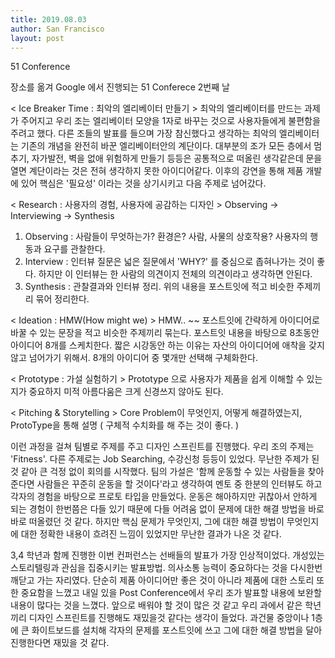 ```yaml
---
title: 2019.08.03
author: San Francisco
layout: post
---
```


51 Conference

장소를 옮겨 Google 에서 진행되는 51 Conferece 2번째 날

< Ice Breaker Time : 최악의 엘리베이터 만들기 >
최악의 엘리베이터를 만드는 과제가 주어지고 우리 조는 엘리베이터 모양을 1자로 바꾸는 것으로 사용자들에게 불편함을 주려고 했다.
다른 조들의 발표를 들으며 가장 참신했다고 생각하는 최악의 엘리베이터는 기존의 개념을 완전히 바꾼
엘리베이터안의 계단이다. 대부분의 조가 모든 층에서 멈추기, 자가발전, 벽을 없애 위험하게 만들기 등등은 공통적으로 떠올린 생각같은데
문을 열면 계단이라는 것은 전혀 생각하지 못한 아이디어같다. 
이후의 강연을 통해 제품 개발에 있어 핵심은 '필요성' 이라는 것을 상기시키고 다음 주제로 넘어갔다.


< Research : 사용자의 경험, 사용자에 공감하는 디자인 > 
    Observing -> Interviewing -> Synthesis

1. Observing : 사람들이 무엇하는가? 환경은? 사람, 사물의 상호작용? 사용자의 행동과 요구를 관찰한다.
2. Interview : 인터뷰 질문은 넓은 질문에서 'WHY?' 를 중심으로 좁혀나가는 것이 좋다. 하지만 이 인터뷰는 한 사람의 의견이지 전체의 의견이라고 생각하면 안된다.
3. Synthesis : 관찰결과와 인터뷰 정리. 위의 내용을 포스트잇에 적고 비슷한 주제끼리 묶어 정리한다.

< Ideation : HMW(How might we) > 
HMW.. ~~ 포스트잇에 간략하게 아이디어로 바꿀 수 있는 문장을 적고 비슷한 주제끼리 묶는다.
포스트잇 내용을 바탕으로 8초동안 아이디어 8개를 스케치한다. 짧은 시강동안 하는 이유는 자산의 아이디어에 애착을 갖지 않고 넘어가기 위해서.
8개의 아이디어 중 몇개만 선택해 구체화한다.

< Prototype : 가설 실험하기 > 
Prototype 으로 사용자가 제품을 쉽게 이해할 수 있는지가 중요하지 미적 아름다움은 크게 신경쓰지 않아도 된다.

< Pitching & Storytelling >
Core Problem이 무엇인지, 어떻게 해결하였는지, ProtoType을 통해 설명
( 구체적 수치화를 해 주는 것이 좋다. )


이런 과정을 걸쳐 팀별로 주제를 주고 디자인 스프린트를 진행했다.
우리 조의 주제는 'Fitness'. 다른 주제로는 Job Searching, 수강신청 등등이 있었다. 무난한 주제가 된 것 같아 큰 걱정 없이 회의를 시작했다.
팀의 가설은 '함께 운동할 수 있는 사람들을 찾아준다면 사람들은 꾸준히 운동을 할 것이다'라고 생각하여 멘토 중 한분의 인터뷰도 하고 각자의 경험을 바탕으로 프로토 타입을 만들었다.
운동은 해아하지만 귀찮아서 안하게 되는 경험이 한번쯤은 다들 있기 때문에 다들 어려움 없이 문제에 대한 해결 방법을 바로바로 떠올렸던 것 같다.
하지만 핵심 문제가 무엇인지, 그에 대한 해결 방법이 무엇인지에 대한 정확한 내용이 흐려진 느낌이 있었지만 무난한 결과가 나온 것 같다.

3,4 학년과 함께 진행한 이번 컨퍼런스는 선배들의 발표가 가장 인상적이었다. 개성있는 스토리텔링과 관심을 집중시키는 발표방법.
의사소통 능력이 중요하다는 것을 다시한번 깨닫고 가는 자리였다. 단순히 제품 아이디어만 좋은 것이 아니라 제품에 대한 스토리 또한 중요함을 느꼈고 내일 있을 Post Conference에서 우리 조가 발표할 내용에 보완할 내용이 많다는 것을 느꼈다. 앞으로 배워야 할 것이 많은 것 같고 우리 과에서 같은 학년끼리 디자인 스프린트를 진행해도 재밌을것 같다는 생각이 들었다.
과건물 중앙이나 1층에 큰 화이트보드를 설치해 각자의 문제를 포스트잇에 쓰고 그에 대한 해결 방법을 달아 진행한다면 재밌을 것 같다.
